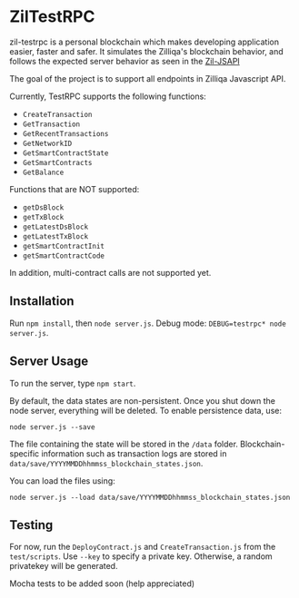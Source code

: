 # ZilTestRPC

zil-testrpc is a personal blockchain which makes developing application easier, faster and safer.
It simulates the Zilliqa's blockchain behavior, and follows the expected server behavior as seen in the [Zil-JSAPI](https://github.com/Zilliqa/Zilliqa-JavaScript-Library)

The goal of the project is to support all endpoints in Zilliqa Javascript API. 

Currently, TestRPC supports the following functions:
* `CreateTransaction`
* `GetTransaction`
* `GetRecentTransactions`
* `GetNetworkID`
* `GetSmartContractState`
* `GetSmartContracts`
* `GetBalance`

Functions that are NOT supported:
* `getDsBlock`
* `getTxBlock`
* `getLatestDsBlock`
* `getLatestTxBlock`
* `getSmartContractInit`
* `getSmartContractCode`

In addition, multi-contract calls are not supported yet.

## Installation
Run `npm install`, then `node server.js`.
Debug mode: `DEBUG=testrpc* node server.js`.

## Server Usage

To run the server, type `npm start`.

By default, the data states are non-persistent. Once you shut down the node server, everything will be deleted.
To enable persistence data, use:
```
node server.js --save
```
The file containing the state will be stored in the `/data` folder. Blockchain-specific information such as transaction logs are stored in `data/save/YYYYMMDDhhmmss_blockchain_states.json`.

You can load the files using:
```
node server.js --load data/save/YYYYMMDDhhmmss_blockchain_states.json
```


## Testing


For now, run the `DeployContract.js` and `CreateTransaction.js` from the `test/scripts`. Use `--key` to specify a private key. Otherwise, a random privatekey will be generated.

Mocha tests to be added soon (help appreciated)